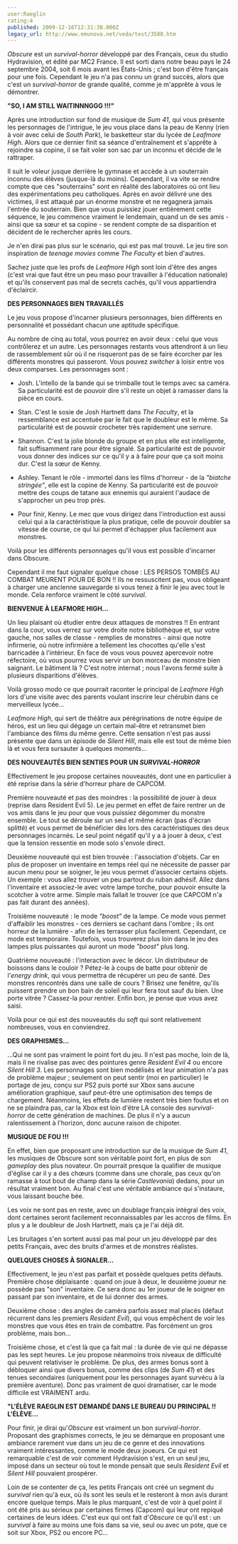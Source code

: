 ```yaml
---
user:Raeglin
rating:4
published: 2009-12-16T12:31:38.000Z
legacy_url: http://www.emunova.net/veda/test/3588.htm
---
```

_Obscure_ est un _survival-horror_ développé par des Français, ceux du studio Hydravision, et édité par MC2 France. Il est sorti dans notre beau pays le 24 septembre 2004, soit 6 mois avant les États-Unis ; c'est bon d'être français pour une fois. Cependant le jeu n'a pas connu un grand succès, alors que c'est un _survival-horror_ de grande qualité, comme je m'apprête à vous le démontrer.  

  

**"SO, I AM STILL WAITINNNGGG !!!"**  

  

Après une introduction sur fond de musique de _Sum 41_, qui vous présente les personnages de l'intrigue, le jeu vous place dans la peau de Kenny (rien à voir avec celui de _South Park_), le basketteur star du lycée de _Leafmore High_. Alors que ce dernier finit sa séance d'entraînement et s'apprête à rejoindre sa copine, il se fait voler son sac par un inconnu et décide de le rattraper.  

Il suit le voleur jusque derrière le gymnase et accède à un souterrain inconnu des élèves (jusque-là du moins). Cependant, il va vite se rendre compte que ces "souterrains" sont en réalité des laboratoires où ont lieu des expérimentations peu catholiques. Après en avoir délivré une des victimes, il est attaqué par un énorme monstre et ne regagnera jamais l'entrée du souterrain. Bien que vous puissiez jouer entièrement cette séquence, le jeu commence vraiment le lendemain, quand un de ses amis - ainsi que sa sœur et sa copine - se rendent compte de sa disparition et décident de le rechercher après les cours.  

Je n'en dirai pas plus sur le scénario, qui est pas mal trouvé. Le jeu tire son inspiration de _teenage movies_ comme _The Faculty_ et bien d'autres.  

Sachez juste que les profs de _Leafmore High_ sont loin d'être des anges (c'est vrai que faut être un peu maso pour travailler à l'éducation nationale) et qu'ils conservent pas mal de secrets cachés, qu'il vous appartiendra d'éclaircir.  

  

**DES PERSONNAGES BIEN TRAVAILLÉS**  

  

Le jeu vous propose d'incarner plusieurs personnages, bien différents en personnalité et possédant chacun une aptitude spécifique.  

Au nombre de cinq au total, vous pourrez en avoir deux : celui que vous contrôlerez et un autre. Les personnages restants vous attendront à un lieu de rassemblement sûr où il ne risqueront pas de se faire écorcher par les différents monstres qui passeront. Vous pouvez _switcher_ à loisir entre vos deux comparses. Les personnages sont :  

  

- Josh. L'intello de la bande qui se trimballe tout le temps avec sa caméra. Sa particularité est de pouvoir dire s'il reste un objet à ramasser dans la pièce en cours.  

  

- Stan. C'est le sosie de Josh Hartnett dans _The Faculty_, et la ressemblance est accentuée par le fait que le doubleur est le même. Sa particularité est de pouvoir crocheter très rapidement une serrure.  

  

- Shannon. C'est la jolie blonde du groupe et en plus elle est intelligente, fait suffisamment rare pour être signalé. Sa particularité est de pouvoir vous donner des indices sur ce qu'il y a à faire pour que ça soit moins dur. C'est la sœur de Kenny.  

  

- Ashley. Tenant le rôle - immortel dans les films d'horreur - de la _"biatche stringée"_, elle est la copine de Kenny. Sa particularité est de pouvoir mettre des coups de tatane aux ennemis qui auraient l'audace de s'approcher un peu trop près.  

  

- Pour finir, Kenny. Le mec que vous dirigez dans l'introduction est aussi celui qui a la caractéristique la plus pratique, celle de pouvoir doubler sa vitesse de course, ce qui lui permet d'échapper plus facilement aux monstres.  

  

Voilà pour les différents personnages qu'il vous est possible d'incarner dans Obscure.  

Cependant il me faut signaler quelque chose : LES PERSOS TOMBÉS AU COMBAT MEURENT POUR DE BON !! Ils ne ressuscitent pas, vous obligeant à charger une ancienne sauvegarde si vous tenez à finir le jeu avec tout le monde. Cela renforce vraiment le côté _survival_.  

  

**BIENVENUE À LEAFMORE HIGH...**  

  

Un lieu plaisant où étudier entre deux attaques de monstres !! En entrant dans la cour, vous verrez sur votre droite notre bibliothèque et, sur votre gauche, nos salles de classe - remplies de monstres - ainsi que notre infirmerie, où notre infirmière a tellement les chocottes qu'elle s'est barricadée à l'intérieur. En face de vous vous pouvez apercevoir notre réfectoire, où vous pourrez vous servir un bon morceau de monstre bien saignant. Le bâtiment là ? C'est notre internat ; nous l'avons fermé suite à plusieurs disparitions d'élèves.  

Voilà grosso modo ce que pourrait raconter le principal de _Leafmore High_ lors d'une visite avec des parents voulant inscrire leur chérubin dans ce merveilleux lycée...  

_Leafmore High_, qui sert de théâtre aux pérégrinations de notre équipe de héros, est un lieu qui dégage un certain mal-être et retransmet bien l'ambiance des films du même genre. Cette sensation n'est pas aussi présente que dans un épisode de _Silent Hill_, mais elle est tout de même bien là et vous fera sursauter à quelques moments...  

  

**DES NOUVEAUTÉS BIEN SENTIES POUR UN _SURVIVAL-HORROR_**  

  

Effectivement le jeu propose certaines nouveautés, dont une en particulier à été reprise dans la série d'horreur phare de CAPCOM.  

Première nouveauté et pas des moindres : la possibilité de jouer à deux (reprise dans Resident Evil 5). Le jeu permet en effet de faire rentrer un de vos amis dans le jeu pour que vous puissiez dégommer du monstre ensemble. Le tout se déroule sur un seul et même écran (pas d'écran splitté) et vous permet de bénéficier dès lors des caractéristiques des deux personnages incarnés. Le seul point négatif qu'il y a à jouer à deux, c'est que la tension ressentie en mode solo s'envole direct.  

Deuxième nouveauté qui est bien trouvée : l'association d'objets. Car en plus de proposer un inventaire en temps réel qui ne nécessite de passer par aucun menu pour se soigner, le jeu vous permet d'associer certains objets. Un exemple : vous allez trouver un peu partout du ruban adhésif. Allez dans l'inventaire et associez-le avec votre lampe torche, pour pouvoir ensuite la scotcher à votre arme. Simple mais fallait le trouver (ce que CAPCOM n'a pas fait durant des années).  

Troisième nouveauté : le mode _"boost"_ de la lampe. Ce mode vous permet d'affaiblir les monstres - ces derniers se cachant dans l'ombre ; ils ont horreur de la lumière - afin de les terrasser plus facilement. Cependant, ce mode est temporaire. Toutefois, vous trouverez plus loin dans le jeu des lampes plus puissantes qui auront un mode _"boost"_ plus long.  

Quatrième nouveauté : l'interaction avec le décor. Un distributeur de boissons dans le couloir ? Pétez-le à coups de batte pour obtenir de l'_energy drink_, qui vous permettra de récupérer un peu de santé. Des monstres rencontrés dans une salle de cours ? Brisez une fenêtre, qu'ils puissent prendre un bon bain de soleil qui leur fera tout sauf du bien. Une porte vitrée ? Cassez-la pour rentrer. Enfin bon, je pense que vous avez saisi.  

Voilà pour ce qui est des nouveautés du _soft_ qui sont relativement nombreuses, vous en conviendrez.  

  

**DES GRAPHISMES...**  

  

...Qui ne sont pas vraiment le point fort du jeu. Il n'est pas moche, loin de là, mais il ne rivalise pas avec des pointures genre _Resident Evil 4_ ou encore _Silent Hill 3_. Les personnages sont bien modélisés et leur animation n'a pas de problème majeur ; seulement on peut sentir (moi en particulier) le portage de jeu, conçu sur PS2 puis porté sur Xbox sans aucune amélioration graphique, sauf peut-être une optimisation des temps de chargement. Néanmoins, les effets de lumière restent très bien foutus et on ne se plaindra pas, car la Xbox est loin d'être LA console des _survival-horror_ de cette génération de machines. De plus il n'y a aucun ralentissement à l'horizon, donc aucune raison de chipoter.  

  

**MUSIQUE DE FOU !!!**  

  

En effet, bien que proposant une introduction sur de la musique de _Sum 41_, les musiques de Obscure sont son véritable point fort, en plus de son _gameplay_ des plus novateur. On pourrait presque la qualifier de musique d'église car il y a des chœurs (comme dans une chorale, pas ceux qu'on ramasse à tout bout de champ dans la série _Castlevania_) dedans, pour un résultat vraiment bon. Au final c'est une véritable ambiance qui s'instaure, vous laissant bouche bée.  

Les voix ne sont pas en reste, avec un doublage français intégral des voix, dont certaines seront facilement reconnaissables par les accros de films. En plus y a le doubleur de Josh Hartnett, mais ça je l'ai déjà dit.  

Les bruitages s'en sortent aussi pas mal pour un jeu développé par des petits Français, avec des bruits d'armes et de monstres réalistes.  

  

**QUELQUES CHOSES À SIGNALER...**  

  

Effectivement, le jeu n'est pas parfait et possède quelques petits défauts. Première chose déplaisante : quand on joue à deux, le deuxième joueur ne possède pas "son" inventaire. Ce sera donc au 1er joueur de le soigner en passant par son inventaire, et de lui donner des armes.  

Deuxième chose : des angles de caméra parfois assez mal placés (défaut récurrent dans les premiers _Resident Evil_), qui vous empêchent de voir les monstres que vous êtes en train de combattre. Pas forcément un gros problème, mais bon...  

Troisième chose, et c'est là que ça fait mal : la durée de vie qui ne dépasse pas les sept heures. Le jeu propose néanmoins trois niveaux de difficulté qui peuvent relativiser le problème. De plus, des armes bonus sont à débloquer ainsi que divers bonus, comme des clips (de _Sum 41_) et des tenues secondaires (uniquement pour les personnages ayant survécu à la première aventure). Donc pas vraiment de quoi dramatiser, car le mode difficile est VRAIMENT ardu.  

  

**"L'ÉLÈVE RAEGLIN EST DEMANDÉ DANS LE BUREAU DU PRINCIPAL !! L'ÉLÈVE...**  

  

Pour finir, je dirai qu'_Obscure_ est vraiment un bon _survival-horror_. Proposant des graphismes corrects, le jeu se démarque en proposant une ambiance rarement vue dans un jeu de ce genre et des innovations vraiment intéressantes, comme le mode deux joueurs. Ce qui est remarquable c'est de voir comment Hydravision s'est, en un seul jeu, imposé dans un secteur où tout le monde pensait que seuls _Resident Evil_ et _Silent Hill_ pouvaient prospérer.  

Loin de se contenter de ça, les petits Français ont créé un segment du _survival_ rien qu'à eux, où ils sont les seuls et le resteront à mon avis durant encore quelque temps. Mais le plus marquant, c'est de voir à quel point il ont été pris au sérieux par certaines firmes (Capcom) qui leur ont repiqué certaines de leurs idées. C'est eux qui ont fait d'_Obscure_ ce qu'il est : un _survival_ à faire au moins une fois dans sa vie, seul ou avec un pote, que ce soit sur Xbox, PS2 ou encore PC...